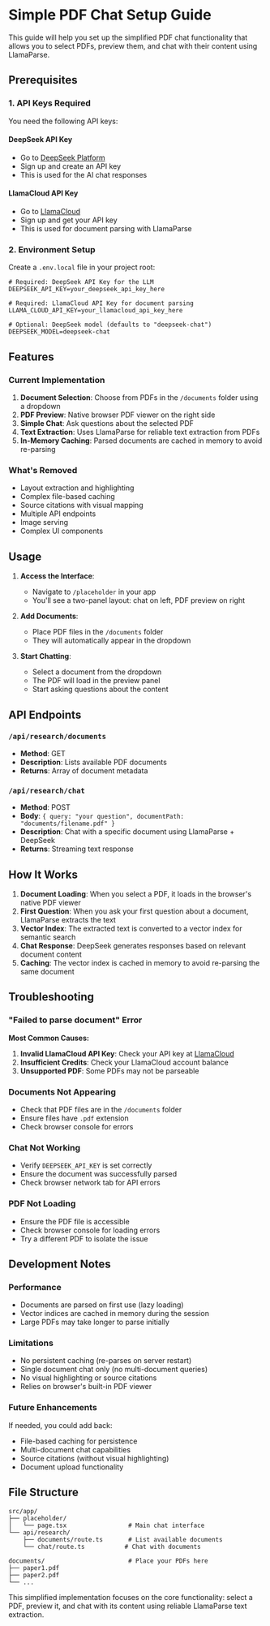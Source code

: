 # Simple PDF Chat Setup Guide

This guide will help you set up the simplified PDF chat functionality that allows you to select PDFs, preview them, and chat with their content using LlamaParse.

## Prerequisites

### 1. API Keys Required

You need the following API keys:

#### DeepSeek API Key
- Go to [DeepSeek Platform](https://platform.deepseek.com/)
- Sign up and create an API key
- This is used for the AI chat responses

#### LlamaCloud API Key  
- Go to [LlamaCloud](https://cloud.llamaindex.ai)
- Sign up and get your API key
- This is used for document parsing with LlamaParse

### 2. Environment Setup

Create a `.env.local` file in your project root:

```env
# Required: DeepSeek API Key for the LLM
DEEPSEEK_API_KEY=your_deepseek_api_key_here

# Required: LlamaCloud API Key for document parsing
LLAMA_CLOUD_API_KEY=your_llamacloud_api_key_here

# Optional: DeepSeek model (defaults to "deepseek-chat")
DEEPSEEK_MODEL=deepseek-chat
```

## Features

### Current Implementation

1. **Document Selection**: Choose from PDFs in the `/documents` folder using a dropdown
2. **PDF Preview**: Native browser PDF viewer on the right side
3. **Simple Chat**: Ask questions about the selected PDF
4. **Text Extraction**: Uses LlamaParse for reliable text extraction from PDFs
5. **In-Memory Caching**: Parsed documents are cached in memory to avoid re-parsing

### What's Removed

- Layout extraction and highlighting
- Complex file-based caching
- Source citations with visual mapping
- Multiple API endpoints
- Image serving
- Complex UI components

## Usage

1. **Access the Interface**:
   - Navigate to `/placeholder` in your app
   - You'll see a two-panel layout: chat on left, PDF preview on right

2. **Add Documents**:
   - Place PDF files in the `/documents` folder
   - They will automatically appear in the dropdown

3. **Start Chatting**:
   - Select a document from the dropdown
   - The PDF will load in the preview panel
   - Start asking questions about the content

## API Endpoints

### `/api/research/documents`
- **Method**: GET
- **Description**: Lists available PDF documents
- **Returns**: Array of document metadata

### `/api/research/chat`
- **Method**: POST  
- **Body**: `{ query: "your question", documentPath: "documents/filename.pdf" }`
- **Description**: Chat with a specific document using LlamaParse + DeepSeek
- **Returns**: Streaming text response

## How It Works

1. **Document Loading**: When you select a PDF, it loads in the browser's native PDF viewer
2. **First Question**: When you ask your first question about a document, LlamaParse extracts the text
3. **Vector Index**: The extracted text is converted to a vector index for semantic search
4. **Chat Response**: DeepSeek generates responses based on relevant document content
5. **Caching**: The vector index is cached in memory to avoid re-parsing the same document

## Troubleshooting

### "Failed to parse document" Error
**Most Common Causes:**
1. **Invalid LlamaCloud API Key**: Check your API key at [LlamaCloud](https://cloud.llamaindex.ai)
2. **Insufficient Credits**: Check your LlamaCloud account balance
3. **Unsupported PDF**: Some PDFs may not be parseable

### Documents Not Appearing
- Check that PDF files are in the `/documents` folder
- Ensure files have `.pdf` extension
- Check browser console for errors

### Chat Not Working
- Verify `DEEPSEEK_API_KEY` is set correctly
- Ensure the document was successfully parsed
- Check browser network tab for API errors

### PDF Not Loading
- Ensure the PDF file is accessible
- Check browser console for loading errors
- Try a different PDF to isolate the issue

## Development Notes

### Performance
- Documents are parsed on first use (lazy loading)
- Vector indices are cached in memory during the session
- Large PDFs may take longer to parse initially

### Limitations
- No persistent caching (re-parses on server restart)
- Single document chat only (no multi-document queries)
- No visual highlighting or source citations
- Relies on browser's built-in PDF viewer

### Future Enhancements
If needed, you could add back:
- File-based caching for persistence
- Multi-document chat capabilities
- Source citations (without visual highlighting)
- Document upload functionality

## File Structure

```
src/app/
├── placeholder/
│   └── page.tsx                 # Main chat interface
└── api/research/
    ├── documents/route.ts       # List available documents
    └── chat/route.ts           # Chat with documents

documents/                       # Place your PDFs here
├── paper1.pdf
├── paper2.pdf
└── ...
```

This simplified implementation focuses on the core functionality: select a PDF, preview it, and chat with its content using reliable LlamaParse text extraction. 